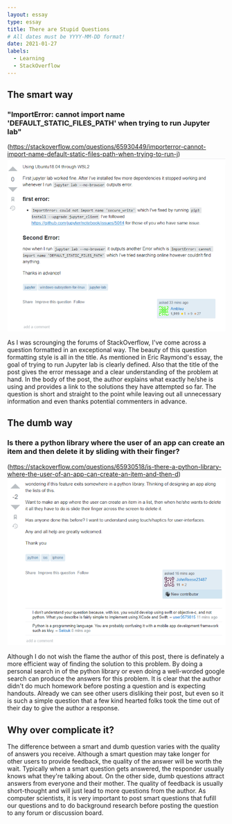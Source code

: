 ```yaml
---
layout: essay
type: essay
title: There are Stupid Questions
# All dates must be YYYY-MM-DD format!
date: 2021-01-27
labels:
  - Learning
  - StackOverflow
---
```


## The smart way
### "ImportError: cannot import name 'DEFAULT_STATIC_FILES_PATH' when trying to run Jupyter lab"
(https://stackoverflow.com/questions/65930449/importerror-cannot-import-name-default-static-files-path-when-trying-to-run-j)
<img class="ui medium right floated rounded image" src="../images/smartquestion.png">

As I was scrounging the forums of StackOverflow, I've come across a question formatted in an exceptional way. The beauty of this question formatting style is all in the title. As mentioned in Eric Raymond's essay, the goal of trying to run Jupyter lab is clearly defined. Also that the title of the post gives the error message and a clear understanding of the problem at hand. In the body of the post, the author explains what exactly he/she is using and provides a link to the solutions they have attempted so far. The question is short and straight to the point while leaving out all unnecessary information and even thanks potential commenters in advance.


## The dumb way
### Is there a python library where the user of an app can create an item and then delete it by sliding with their finger?
(https://stackoverflow.com/questions/65930518/is-there-a-python-library-where-the-user-of-an-app-can-create-an-item-and-then-d)
<img class="ui medium right floated rounded image" src="../images/dumbquestion.png">

Although I do not wish the flame the author of this post, there is definately a more efficient way of finding the solution to this problem. By doing a personal search in of the python library or even doing a well-worded google search can produce the answers for this problem. It is clear that the author didn't do much homework before posting a question and is expecting handouts. Already we can see other users disliking their post, but even so it is such a simple question that a few kind hearted folks took the time out of their day to give the author a response. 


## Why over complicate it?

The difference between a smart and dumb question varies with the quality of answers you receive. Although a smart question may take longer for other users to provide feedback, the quality of the answer will be worth the wait. Typically when a smart question gets answered, the responder usually knows what they're talking about. On the other side, dumb questions attract answers from everyone and their mother. The quality of feedback is usually short-thought and will just lead to more questions from the author. As computer scientists, it is very important to post smart questions that fufill our questions and to do background research before posting the question to any forum or discussion board.  
